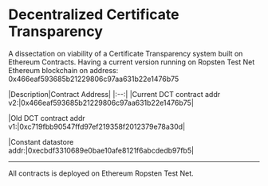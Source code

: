# Decentralized Certificate Transparency
A dissectation on viability of a Certificate Transparency system built on Ethereum Contracts.
Having a current version running on Ropsten Test Net Ethereum blockchain on address: 0x466eaf593685b21229806c97aa631b22e1476b75

|Description|Contract Address|
|:--:|
|Current DCT contract addr v2:|0x466eaf593685b21229806c97aa631b22e1476b75|

|Old DCT contract addr v1:|0xc719fbb90547ffd97ef219358f2012379e78a30d|

|Constant datastore addr:|0xecbdf3310689e0bae10afe8121f6abcdedb97fb5|

--------------------------------------------------------------------
All contracts is deployed on Ethereum Ropsten Test Net.
